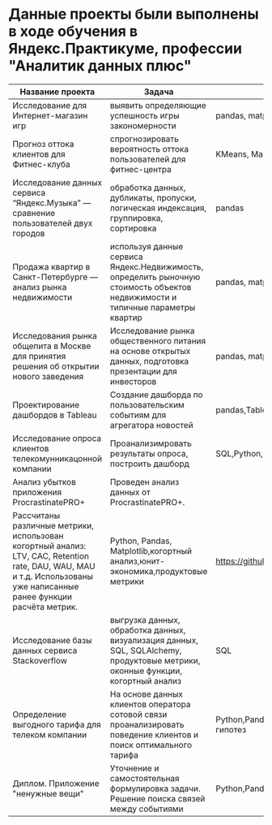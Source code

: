 # Данные проекты были выполнены в ходе обучения в Яндекс.Практикуме, профессии "Аналитик данных плюс"


| Название проекта  | Задача |Библиотеки | Ссылка
| ------ | ------ |------ |------ |
| Исследование для Интернет-магазин игр | выявить определяющие успешность игры закономерности | pandas, matplotlib, seaborn, stats, numpy |https://github.com/EkaterinaMikheeva/Practicum_projects/tree/main/01-streamchik
| Прогноз оттока клиентов для Фитнес-клуба | спрогнозировать вероятность оттока пользователей для фитнес-центра | KMeans, Machine Learning, дендрограмма, RandomForestClassifier, LogisticRegression |https://github.com/EkaterinaMikheeva/Practicum_projects/tree/main/02-|
| Исследование данных сервиса “Яндекс.Музыка” — сравнение пользователей двух городов | обработка данных, дубликаты, пропуски, логическая индексация, группировка, сортировка| pandas|https://github.com/EkaterinaMikheeva/Practicum_projects/tree/main/03-Music_big_city
|Продажа квартир в Санкт-Петербурге — анализ рынка недвижимости|используя данные сервиса Яндекс.Недвижимость, определить рыночную стоимость объектов недвижимости и типичные параметры квартир|pandas, matplotlib, seaborn |https://github.com/EkaterinaMikheeva/Practicum_projects/tree/main/04-SPB_nedvizimost
|Исследования рынка общепита в Москве для принятия решения об открытии нового заведения| Исследование рынка общественного питания на основе открытых данных, подготовка презентации для инвесторов| pandas, matplotlib, seaborn| https://github.com/EkaterinaMikheeva/Practicum_projects/tree/main/06_Robokafe
|Проектирование дашбордов в Tableau|Создание дашборда по пользовательским событиям для агрегатора новостей| pandas,Tableau|https://github.com/EkaterinaMikheeva/Practicum_projects/tree/main/07_Tableu
|Исследование опроса клиентов телекомунникацонной компании| Проанализимровать результаты опроса, построить дашборд|SQL,Python, Pandas, Tableau| https://github.com/EkaterinaMikheeva/Practicum_projects/tree/main/08_NPS_opros
|Анализ убытков приложения ProcrastinatePRO+|Проведен анализ данных от ProcrastinatePRO+.
Рассчитаны различные метрики, использован когортный анализ: LTV, CAC, Retention rate, DAU, WAU, MAU и т.д. Использованы уже написанные ранее функции расчёта метрик.| Python, Pandas, Matplotlib,когортный анализ,юнит-экономика,продуктовые метрики| https://github.com/EkaterinaMikheeva/Practicum_projects/tree/main/09_ProcrastinatePro_analys_waste
| Исследование базы данных сервиса Stackoverflow|выгрузка данных, обработка данных, визуализация данных, SQL, SQLAlchemy, продуктовые метрики, оконные функции, когортный анализ|SQL|https://github.com/EkaterinaMikheeva/Practicum_projects/tree/main/10_SQL
|Определение выгодного тарифа для телеком компании| На основе данных клиентов оператора сотовой связи проанализировать поведение клиентов и поиск оптимального тарифа|Python,Pandas, Matplotlib, NymPy, SciPy, описательная статистика,проверка статистических гипотез|https://github.com/EkaterinaMikheeva/Practicum_projects/tree/main/11_Telecom_Stat
|Диплом. Приложение "ненужные вещи"| Уточнение и самостоятельная формулировка задачи. Решение поиска связей между событиями| Python,Pandas, retentioneering, matplotlib, seaborn, datetime, Tableau| https://github.com/EkaterinaMikheeva/Practicum_projects/tree/main/15_Diplom